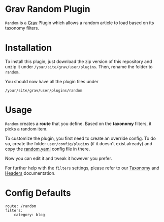 # Grav Random Plugin

`Random` is a [Grav][grav] Plugin which allows a random article to load based on its taxonomy filters.

# Installation

To install this plugin, just download the zip version of this repository and unzip it under `/your/site/grav/user/plugins`.  Then, rename the folder to `random`.

You should now have all the plugin files under

	/your/site/grav/user/plugins/random

# Usage

`Random` creates a **route** that you define. Based on the **taxonomy** filters, it picks a random item.

To customize the plugin, you first need to create an override config. To do so, create the folder `user/config/plugins` (if it doesn't exist already) and copy the [random.yaml](random.yaml) config file in there.

Now you can edit it and tweak it however you prefer.

For further help with the `filters` settings, please refer to our [Taxonomy][taxonomy] and [Headers][headers] documentation.

# Config Defaults

```
route: /random
filters:
    category: blog
```

[taxonomy]: http://learn.getgrav.org/content/taxonomy
[headers]: http://learn.getgrav.org/content/headers
[grav]: http://github.com/getgrav/grav
